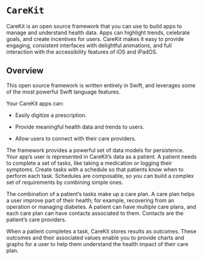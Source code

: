 # ``CareKit``

CareKit is an open source framework that you can use to build apps to manage and understand health data. Apps can highlight trends, celebrate goals, and create incentives for users. CareKit makes it easy to provide engaging, consistent interfaces with delightful animations, and full interaction with the accessibility features of iOS and iPadOS.

## Overview

This open source framework is written entirely in Swift, and leverages some of the most powerful Swift language features.

Your CareKit apps can:

- Easily digitize a prescription.

- Provide meaningful health data and trends to users.

- Allow users to connect with their care providers.

The framework provides a powerful set of data models for persistence. Your app’s user is represented in CareKit’s data as a patient. A patient needs to complete a set of tasks, like taking a medication or logging their symptoms. Create tasks with a schedule so that patients know when to perform each task. Schedules are composable, so you can build a complex set of requirements by combining simple ones.

The combination of a patient’s tasks make up a care plan. A care plan helps a user improve part of their health; for example, recovering from an operation or managing diabetes. A patient can have multiple care plans, and each care plan can have contacts associated to them. Contacts are the patient’s care providers.

When a patient completes a task, CareKit stores results as outcomes. These outcomes and their associated values enable you to provide charts and graphs for a user to help them understand the health impact of their care plan.

